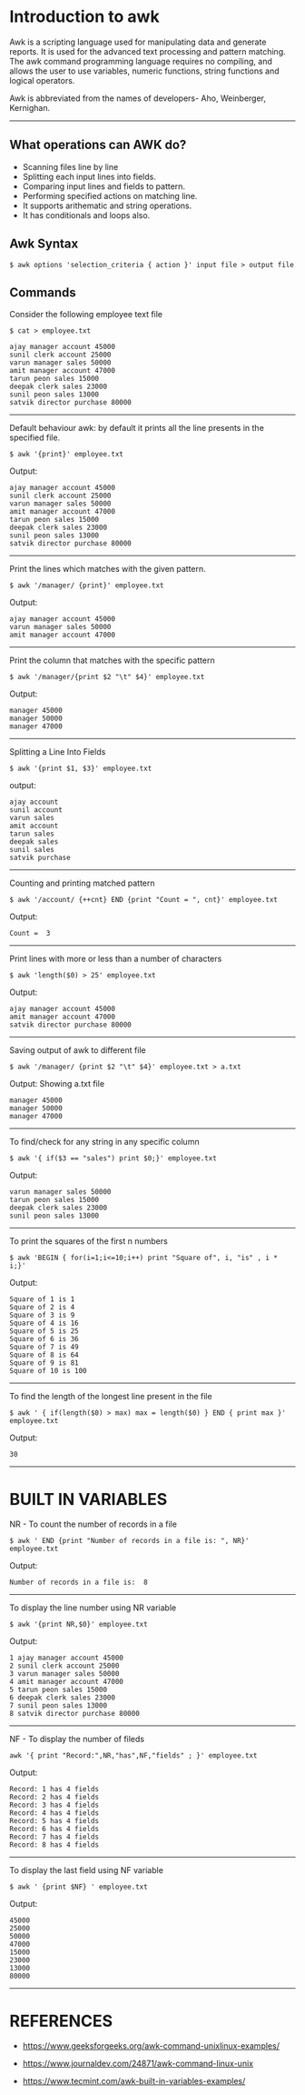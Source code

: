 # Introduction to awk
<p>Awk is a scripting language used for manipulating data and generate reports. It is used for the advanced text processing and pattern matching. The awk command programming language requires no compiling, and allows the user to use variables, numeric functions, string functions and logical operators. 
<p>

<p>Awk is abbreviated from the names of developers- Aho, Weinberger, Kernighan.</p>

---

## What operations can AWK do?
* Scanning files line by line
* Splitting each input lines into fields.
* Comparing input lines and fields to pattern.
* Performing specified actions on matching line.
* It supports arithematic and string operations.
* It has conditionals and loops also.


## Awk Syntax

```
$ awk options 'selection_criteria { action }' input file > output file
```

## Commands
<p>Consider the following employee text file</p>

```
$ cat > employee.txt
```

```
ajay manager account 45000
sunil clerk account 25000
varun manager sales 50000
amit manager account 47000
tarun peon sales 15000
deepak clerk sales 23000
sunil peon sales 13000
satvik director purchase 80000
```
---
<p> Default behaviour awk: by default it prints all the line presents in the specified file. </p>

```
$ awk '{print}' employee.txt
```

<p>Output:</p>

```
ajay manager account 45000
sunil clerk account 25000
varun manager sales 50000
amit manager account 47000
tarun peon sales 15000
deepak clerk sales 23000
sunil peon sales 13000
satvik director purchase 80000 
```

---
<p> Print the lines which matches with the given pattern. </p>

```
$ awk '/manager/ {print}' employee.txt
```

<p>Output:</p>

```
ajay manager account 45000
varun manager sales 50000
amit manager account 47000 
```

---

<p>Print the column that matches with the specific pattern
</p>

```
$ awk '/manager/{print $2 "\t" $4}' employee.txt
```

<p>Output:</p>

```
manager	45000
manager	50000
manager	47000
```

---

<p>Splitting a Line Into Fields </p>

```
$ awk '{print $1, $3}' employee.txt
```
<p>output:</p>

```
ajay account
sunil account
varun sales
amit account
tarun sales
deepak sales
sunil sales
satvik purchase
```

---

<p>Counting and printing matched pattern</p>

```
$ awk '/account/ {++cnt} END {print "Count = ", cnt}' employee.txt
```

<p>Output:</p>

```
Count =  3
```

---

<p>Print lines with more or less than a number of characters</p>

```
$ awk 'length($0) > 25' employee.txt
```

<p>Output:</p>

```
ajay manager account 45000
amit manager account 47000
satvik director purchase 80000
```
---

<p>Saving output of awk to different file</p>

```
$ awk '/manager/ {print $2 "\t" $4}' employee.txt > a.txt
```

<p>Output: Showing a.txt file</p>

```
manager	45000
manager	50000
manager	47000
```

---

<p>To find/check for any string in any specific column </p>

```
$ awk '{ if($3 == "sales") print $0;}' employee.txt
```

<p>Output:</p>

```
varun manager sales 50000
tarun peon sales 15000
deepak clerk sales 23000
sunil peon sales 13000
```

---

<p>To print the squares of the first n numbers</p>

```
$ awk 'BEGIN { for(i=1;i<=10;i++) print "Square of", i, "is" , i * i;}'
```

<p>Output:</p>

```
Square of 1 is 1
Square of 2 is 4
Square of 3 is 9
Square of 4 is 16
Square of 5 is 25
Square of 6 is 36
Square of 7 is 49
Square of 8 is 64
Square of 9 is 81
Square of 10 is 100
```
---

<p>To find the length of the longest line present in the file</p>

```
$ awk ' { if(length($0) > max) max = length($0) } END { print max }' employee.txt
```

<p>Output:</p>

```
30
```

---

# BUILT IN VARIABLES

<p>NR - To count the number of records in a file</p>

```
$ awk ' END {print "Number of records in a file is: ", NR}' employee.txt
```

<p>Output:</p>

```
Number of records in a file is:  8
```

---

<p>To display the line number using NR variable</p>

```
$ awk '{print NR,$0}' employee.txt 
```

<p>Output:</p>

```
1 ajay manager account 45000
2 sunil clerk account 25000
3 varun manager sales 50000
4 amit manager account 47000
5 tarun peon sales 15000
6 deepak clerk sales 23000
7 sunil peon sales 13000
8 satvik director purchase 80000
```

---

<p>NF - To display the number of fileds </p>

```
awk '{ print "Record:",NR,"has",NF,"fields" ; }' employee.txt
```

<p>Output:</p>

```
Record: 1 has 4 fields
Record: 2 has 4 fields
Record: 3 has 4 fields
Record: 4 has 4 fields
Record: 5 has 4 fields
Record: 6 has 4 fields
Record: 7 has 4 fields
Record: 8 has 4 fields
```

---

<p>To display the last field using NF variable</p>

```
$ awk ' {print $NF} ' employee.txt
```

<p>Output:</p>

```
45000
25000
50000
47000
15000
23000
13000
80000
```

---

# REFERENCES

* https://www.geeksforgeeks.org/awk-command-unixlinux-examples/

* https://www.journaldev.com/24871/awk-command-linux-unix

* https://www.tecmint.com/awk-built-in-variables-examples/







